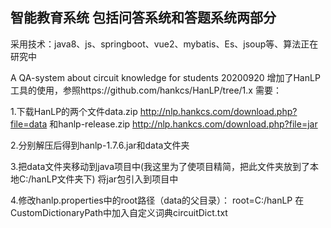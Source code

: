 ## **智能教育系统 包括问答系统和答题系统两部分**

采用技术：java8、js、springboot、vue2、mybatis、Es、jsoup等、算法正在研究中

A QA-system about circuit knowledge for students
20200920 增加了HanLP工具的使用，参照https://github.com/hankcs/HanLP/tree/1.x
需要：

1.下载HanLP的两个文件data.zip
http://nlp.hankcs.com/download.php?file=data
和hanlp-release.zip
http://nlp.hankcs.com/download.php?file=jar

2.分别解压后得到hanlp-1.7.6.jar和data文件夹

3.把data文件夹移动到java项目中(我这里为了使项目精简，把此文件夹放到了本地C:/hanLP文件夹下)
将jar包引入到项目中

4.修改hanlp.properties中的root路径（data的父目录）：
root=C:/hanLP
在CustomDictionaryPath中加入自定义词典circuitDict.txt

